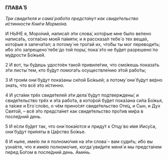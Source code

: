 ### ГЛАВА́ 5

_Три свиде́теля и сама́ рабо́та предста́нут как свиде́тельство и́стинности Кни́ги Мормо́на._

И НЫ́НЕ я, Моро́ний, написа́л э́ти слова́, кото́рые мне бы́ло ве́лено написа́ть, согла́сно мое́й па́мяти; и я рассказа́л тебе́ о тех веща́х, кото́рые я запеча́тал; а потому́ не тро́гай их, что́бы ты мог переводи́ть; и́бо э́то запрещено́ тебе́ до той поры́, пока́ э́то не бу́дет разрешено́ по му́дрости Бо́жьей.

2 И вот, ты бу́дешь удосто́ен тако́й привиле́гии, что смо́жешь показа́ть э́ти листы́ тем, кто бу́дут помога́ть осуществле́нию э́той рабо́ты;

3 И трои́м они́ бу́дут пока́заны си́лой Бо́жьей; а потому́ они́ бу́дут ве́рно знать, что всё э́то и́стинно.

4 И уста́ми трёх свиде́телей э́ти дела́ бу́дут подтверждены́; и свиде́тельство трёх и э́та рабо́та, в кото́рой бу́дет пока́зана си́ла Бо́жья, а та́кже и Его́ сло́во, о чём прино́сят свиде́тельство Оте́ц, и Сын, и Дух Свято́й, – всё э́то предста́нет как свиде́тельство про́тив ми́ра в после́дний день.

5 И е́сли бу́дет так, что они́ пока́ются и приду́т к Отцу́ во и́мя Иису́са, они́ бу́дут при́няты в Ца́рство Бо́жье.

6 И ны́не, име́ю ли я полномо́чия на э́ти слова́ – вам суди́ть; и́бо вы узна́ете, что я име́ю полномо́чие, когда́ уви́дите меня́ и мы предста́нем пе́ред Бо́гом в после́дний день. Ами́нь.

